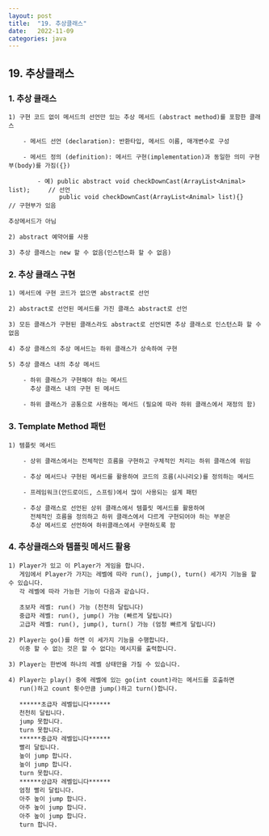 ```yaml
---
layout: post
title:  "19. 추상클래스"
date:   2022-11-09
categories: java
---
```


## 19. 추상클래스

### 1. 추상 클래스

    1) 구현 코드 없이 메서드의 선언만 있는 추상 메서드 (abstract method)를 포함한 클래스 

        - 메서드 선언 (declaration): 반환타입, 메서드 이름, 매개변수로 구성 

        - 메서드 정의 (definition): 메서드 구현(implementation)과 동일한 의미 구현부(body)를 가짐({})

            - 예) public abstract void checkDownCast(ArrayList<Animal> list);     // 선언
                  public void checkDownCast(ArrayList<Animal> list){}    // 구현부가 있음
                                                                            추상메서드가 아님

    2) abstract 예약어를 사용 

    3) 추상 클래스는 new 할 수 없음(인스턴스화 할 수 없음)

### 2. 추상 클래스 구현

    1) 메서드에 구현 코드가 없으면 abstract로 선언 

    2) abstract로 선언된 메서드를 가진 클래스 abstract로 선언 

    3) 모든 클래스가 구현된 클래스라도 abstract로 선언되면 추상 클래스로 인스턴스화 할 수 없음

    4) 추상 클래스의 추상 메서드는 하위 클래스가 상속하여 구현 

    5) 추상 클래스 내의 추상 메서드 

        - 하위 클래스가 구현해야 하는 메서드
          추상 클래스 내의 구현 된 메서드 

        - 하위 클래스가 공통으로 사용하는 메서드 (필요에 따라 하위 클래스에서 재정의 함)        

### 3. Template Method 패턴 

    1) 템플릿 메서드 

        - 상위 클래스에서는 전체적인 흐름을 구현하고 구체적인 처리는 하위 클래스에 위임 

        - 추상 메서드나 구현된 메서드를 활용하여 코드의 흐름(시나리오)를 정의하는 메서드 

        - 프레임워크(안드로이드, 스프링)에서 많이 사용되는 설계 패턴 

        - 추상 클래스로 선언된 상위 클래스에서 템플릿 메서드를 활용하여 
          전체적인 흐름을 정의하고 하위 클래스에서 다르게 구현되어야 하는 부분은 
          추상 메서드로 선언하여 하위클래스에서 구현하도록 함

### 4. 추상클래스와 템플릿 메서드 활용

    1) Player가 있고 이 Player가 게임을 합니다.
       게임에서 Player가 가지는 레벨에 따라 run(), jump(), turn() 세가지 기능을 할 수 있습니다.
       각 레벨에 따라 가능한 기능이 다음과 같습니다.

       초보자 레벨: run() 가능 (천천히 달립니다)
       중급자 레벨: run(), jump() 가능 (빠르게 달립니다)
       고급자 레벨: run(), jump(), turn() 가능 (엄청 빠르게 달립니다)

    2) Player는 go()를 하면 이 세가지 기능을 수행합니다.
       이중 할 수 없는 것은 할 수 없다는 메시지를 출력합니다.  

    3) Player는 한번에 하나의 레벨 상태만을 가질 수 있습니다.
    
    4) Player는 play() 중에 레벨에 있는 go(int count)라는 메서드를 호출하면 
       run()하고 count 횟수만큼 jump()하고 turn()합니다. 

       ******초급자 레벨입니다******
       천천히 달립니다.
       jump 못합니다.
       turn 못합니다.
       ******중급자 레벨입니다******
       빨리 달립니다.
       높이 jump 합니다.
       높이 jump 합니다.
       turn 못합니다.
       ******상급자 레벨입니다******
       엄청 빨리 달립니다.
       아주 높이 jump 합니다.
       아주 높이 jump 합니다.
       아주 높이 jump 합니다.
       turn 합니다.




